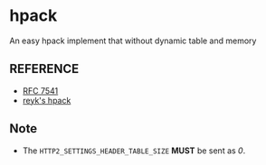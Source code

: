 # hpack
An easy hpack implement that without dynamic table and memory

## REFERENCE
+ [RFC 7541](https://www.rfc-editor.org/rfc/rfc7541.html)
+ [reyk's hpack](https://github.com/reyk/hpack)

## Note
+ The `HTTP2_SETTINGS_HEADER_TABLE_SIZE` **MUST** be sent as *0*.
